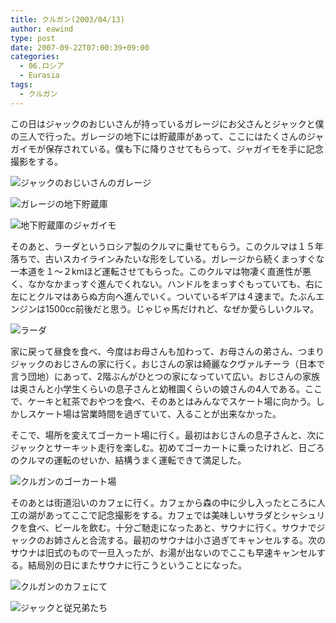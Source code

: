 ```yaml
---
title: クルガン(2003/04/13)
author: eawind
type: post
date: 2007-09-22T07:00:39+09:00
categories:
  - 06.ロシア
  - Eurasia
tags:
  - クルガン
---
```

この日はジャックのおじいさんが持っているガレージにお父さんとジャックと僕の三人で行った。ガレージの地下には貯蔵庫があって、ここにはたくさんのジャガイモが保存されている。僕も下に降りさせてもらって、ジャガイモを手に記念撮影をする。

![ジャックのおじいさんのガレージ](/img/2007/09/200304131415321.jpg)

![ガレージの地下貯蔵庫](/img/2007/09/200304131421141.jpg)

![地下貯蔵庫のジャガイモ](/img/2007/09/200304131424461.jpg)

そのあと、ラーダというロシア製のクルマに乗せてもらう。このクルマは１５年落ちで、古いスカイラインみたいな形をしている。ガレージから続くまっすぐな一本道を１～２kmほど運転させてもらった。このクルマは物凄く直進性が悪く、なかなかまっすぐ進んでくれない。ハンドルをまっすぐもっていても、右に左にとクルマはあらぬ方向へ進んでいく。ついているギアは４速まで。たぶんエンジンは1500cc前後だと思う。じゃじゃ馬だけれど、なぜか愛らしいクルマ。

![ラーダ](/img/2007/09/200304131447501.jpg)

家に戻って昼食を食べ、今度はお母さんも加わって、お母さんの弟さん、つまりジャックのおじさんの家に行く。おじさんの家は綺麗なクヴァルチーラ（日本で言う団地）にあって、2階ぶんがひとつの家になっていて広い。おじさんの家族は奥さんと小学生くらいの息子さんと幼稚園くらいの娘さんの4人である。ここで、ケーキと紅茶でおやつを食べ、そのあとはみんなでスケート場に向かう。しかしスケート場は営業時間を過ぎていて、入ることが出来なかった。

そこで、場所を変えてゴーカート場に行く。最初はおじさんの息子さんと、次にジャックとサーキット走行を楽しむ。初めてゴーカートに乗ったけれど、日ごろのクルマの運転のせいか、結構うまく運転できて満足した。

![クルガンのゴーカート場](/img/2007/09/200304131707301.jpg)

そのあとは街道沿いのカフェに行く。カフェから森の中に少し入ったところに人工の湖があってここで記念撮影をする。カフェでは美味しいサラダとシャシュリクを食べ、ビールを飲む。十分ご馳走になったあと、サウナに行く。サウナでジャックのお姉さんと合流する。最初のサウナは小さ過ぎてキャンセルする。次のサウナは旧式のもので一旦入ったが、お湯が出ないのでここも早速キャンセルする。結局別の日にまたサウナに行こうということになった。

![クルガンのカフェにて](/img/2007/09/200304131746561.jpg)

![ジャックと従兄弟たち](/img/2007/09/200304131748281.jpg)
